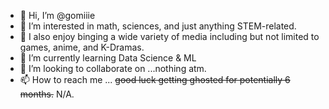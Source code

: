 - 👋 Hi, I’m @gomiiie
- 👀 I’m interested in math, sciences, and just anything STEM-related.
- 👀 I also enjoy binging a wide variety of media including but not limited to games, anime, and K-Dramas.
- 🌱 I’m currently learning Data Science & ML
- 💞️ I’m looking to collaborate on ...nothing atm. 
- 📫 How to reach me ... ~~good luck getting ghosted for potentially 6 months.~~ N/A. 

<!---
gomiiie/gomiiie is a ✨ special ✨ repository because its `README.md` (this file) appears on your GitHub profile.
You can click the Preview link to take a look at your changes.
--->
